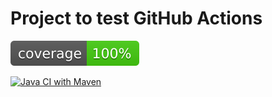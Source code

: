 # Project to test GitHub Actions

![Coverage](.github/badges/jacoco.svg)

[![Java CI with Maven](https://github.com/hftm-test/my-test/actions/workflows/maven.yml/badge.svg)](https://github.com/hftm-test/my-test/actions/workflows/maven.yml)
